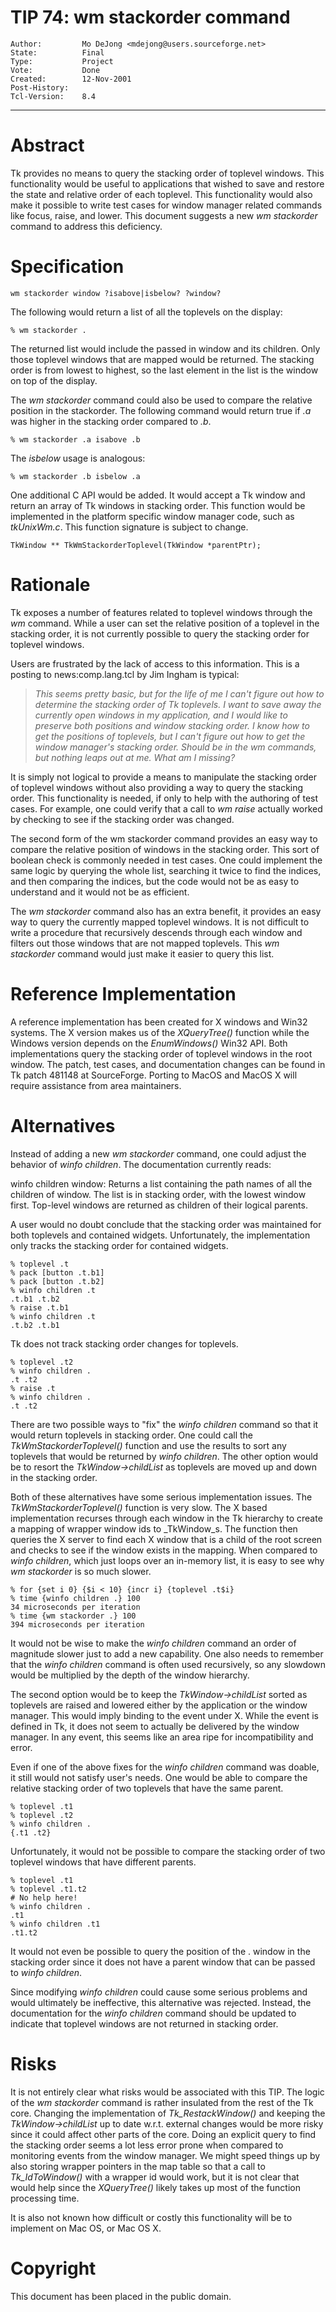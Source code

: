 # TIP 74: wm stackorder command
	Author:         Mo DeJong <mdejong@users.sourceforge.net>
	State:          Final
	Type:           Project
	Vote:           Done
	Created:        12-Nov-2001
	Post-History:   
	Tcl-Version:    8.4
-----

# Abstract

Tk provides no means to query the stacking order of toplevel windows.
This functionality would be useful to applications that wished to save
and restore the state and relative order of each toplevel.  This
functionality would also make it possible to write test cases for window
manager related commands like focus, raise, and lower.  This document
suggests a new _wm stackorder_ command to address this deficiency.

# Specification

	wm stackorder window ?isabove|isbelow? ?window?

The following would return a list of all the toplevels
on the display:

	% wm stackorder .

The returned list would include the passed in window and its children.
Only those toplevel windows that are mapped would be returned.  The
stacking order is from lowest to highest, so the last element in the
list is the window on top of the display.

The _wm stackorder_ command could also be used to compare the
relative position in the stackorder.  The following command would
return true if _.a_ was higher in the stacking order compared to
_.b_.

	% wm stackorder .a isabove .b

The _isbelow_ usage is analogous:

	% wm stackorder .b isbelow .a

One additional C API would be added.  It would accept a Tk window and
return an array of Tk windows in stacking order.  This function would
be implemented in the platform specific window manager code, such as
_tkUnixWm.c_.  This function signature is subject to change.

	TkWindow ** TkWmStackorderToplevel(TkWindow *parentPtr);

# Rationale

Tk exposes a number of features related to toplevel windows through
the _wm_ command.  While a user can set the relative position of a
toplevel in the stacking order, it is not currently possible to query
the stacking order for toplevel windows.

Users are frustrated by the lack of access to this information.  This
is a posting to news:comp.lang.tcl by Jim Ingham is typical:

 > _This seems pretty basic, but for the life of me I can't figure
   out how to determine the stacking order of Tk toplevels.  I want to
   save away the currently open windows in my application, and I would
   like to preserve both positions _and_ window stacking order.  I
   know how to get the positions of toplevels, but I can't figure out
   how to get the window manager's stacking order.  Should be in the
   _wm_ commands, but nothing leaps out at me.  What am I missing?_

It is simply not logical to provide a means to manipulate the stacking
order of toplevel windows without also providing a way to query the
stacking order.  This functionality is needed, if only to help with
the authoring of test cases.  For example, one could verify that a
call to _wm raise_ actually worked by checking to see if the
stacking order was changed.

The second form of the wm stackorder command provides an easy way to
compare the relative position of windows in the stacking order.  This
sort of boolean check is commonly needed in test cases.  One could
implement the same logic by querying the whole list, searching it
twice to find the indices, and then comparing the indices, but the
code would not be as easy to understand and it would not be as
efficient.

The _wm stackorder_ command also has an extra benefit, it provides
an easy way to query the currently mapped toplevel windows.  It is not
difficult to write a procedure that recursively descends through each
window and filters out those windows that are not mapped toplevels.
This _wm stackorder_ command would just make it easier to query this
list.

# Reference Implementation

A reference implementation has been created for X windows and Win32
systems. The X version makes us of the _XQueryTree\(\)_ function
while the Windows version depends on the _EnumWindows\(\)_ Win32 API.
Both implementations query the stacking order of toplevel windows
in the root window.  The patch, test cases, and documentation changes
can be found in Tk patch 481148 at SourceForge.  Porting to MacOS
and MacOS X will require assistance from area maintainers.

# Alternatives

Instead of adding a new _wm stackorder_ command, one could
adjust the behavior of _winfo children_. The
documentation currently reads:

 winfo children window:
    Returns a list containing the path names of all the children of
    window.  The list is in stacking order, with the lowest window
    first.  Top-level windows are returned as children of their
    logical parents.

A user would no doubt conclude that the stacking order was maintained
for both toplevels and contained widgets.  Unfortunately, the
implementation only tracks the stacking order for contained
widgets.

	% toplevel .t
	% pack [button .t.b1]
	% pack [button .t.b2]
	% winfo children .t
	.t.b1 .t.b2
	% raise .t.b1
	% winfo children .t
	.t.b2 .t.b1

Tk does not track stacking order changes for toplevels.

	% toplevel .t2
	% winfo children .
	.t .t2
	% raise .t
	% winfo children .
	.t .t2

There are two possible ways to "fix" the _winfo children_ command
so that it would return toplevels in stacking order. One could call
the _TkWmStackorderToplevel\(\)_ function and use the results to
sort any toplevels that would be returned by _winfo children_.
The other option would be to resort the _TkWindow->childList_
as toplevels are moved up and down in the stacking order.

Both of these alternatives have some serious implementation issues.
The _TkWmStackorderToplevel\(\)_ function is very slow. The X based
implementation recurses through each window in the Tk hierarchy to
create a mapping of wrapper window ids to _TkWindow_s. The function
then queries the X server to find each X window that is a child of
the root screen and checks to see if the window exists in the
mapping. When compared to _winfo children_, which just loops
over an in-memory list, it is easy to see why _wm stackorder_
is so much slower.

	% for {set i 0} {$i < 10} {incr i} {toplevel .t$i}
	% time {winfo children .} 100
	34 microseconds per iteration
	% time {wm stackorder .} 100
	394 microseconds per iteration

It would not be wise to make the _winfo children_ command
an order of magnitude slower just to add a new capability.
One also needs to remember that the _winfo children_ command
is often used recursively, so any slowdown would be multiplied
by the depth of the window hierarchy.

The second option would be to keep the _TkWindow->childList_
sorted as toplevels are raised and lowered either by the
application or the window manager. This would imply binding
to the <Circulate> event under X. While the <Circulate> event
is defined in Tk, it does not seem to actually be delivered
by the window manager. In any event, this seems like an area
ripe for incompatibility and error.

Even if one of the above fixes for the _winfo children_ command
was doable, it still would not satisfy user's needs. One would
be able to compare the relative stacking order of two toplevels
that have the same parent.

	% toplevel .t1
	% toplevel .t2
	% winfo children .
	{.t1 .t2}

Unfortunately, it would not be possible to compare the stacking
order of two toplevel windows that have different parents.

	% toplevel .t1
	% toplevel .t1.t2
	# No help here!
	% winfo children .
	.t1
	% winfo children .t1
	.t1.t2

It would not even be possible to query the position of the
. window in the stacking order since it does not have a
parent window that can be passed to _winfo children_.

Since modifying _winfo children_ could cause some
serious problems and would ultimately be ineffective,
this alternative was rejected. Instead, the documentation
for the _winfo children_ command should be updated to
indicate that toplevel windows are not returned in stacking
order.

# Risks

It is not entirely clear what risks would be associated with this TIP.
The logic of the _wm stackorder_ command is rather insulated from
the rest of the Tk core.  Changing the implementation of
_Tk\_RestackWindow\(\)_ and keeping the _TkWindow->childList_ up to
date w.r.t. external changes would be more risky since it could affect
other parts of the core. Doing an explicit query to find the stacking
order seems a lot less error prone when compared to monitoring events
from the window manager. We might speed things up by
also storing wrapper pointers in the map table so that a call to
_Tk\_IdToWindow\(\)_ with a wrapper id would work, but it is not
clear that would help since the _XQueryTree\(\)_ likely takes up
most of the function processing time.

It is also not known how difficult or costly this functionality will
be to implement on Mac OS, or Mac OS X.

# Copyright

This document has been placed in the public domain.

